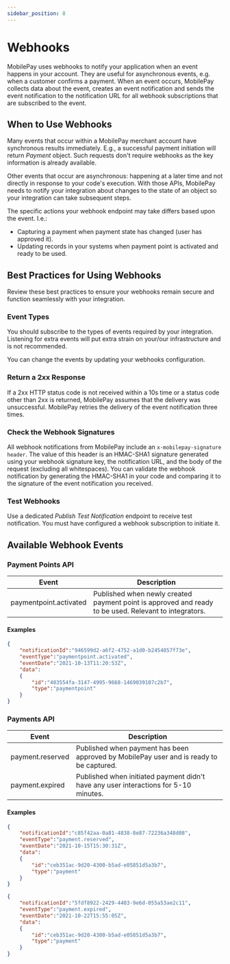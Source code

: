 ```yaml
---
sidebar_position: 8
---
```


# Webhooks

MobilePay uses webhooks to notify your application when an event happens in your account. They are useful for asynchronous events, e.g. when a customer confirms a payment. When an event occurs, MobilePay collects data about the event, creates an event notification and sends the event notification to the notification URL for all webhook subscriptions that are subscribed to the event.

## When to Use Webhooks

Many events that occur within a MobilePay merchant account have synchronous results immediately. E.g., a successful payment initiation will return _Payment_ object. Such requests don't require webhooks as the key information is already available.

Other events that occur are asynchronous: happening at a later time and not directly in response to your code's execution. With those APIs, MobilePay needs to notify your integration about changes to the state of an object so your integration can take subsequent steps.

The specific actions your webhook endpoint may take differs based upon the event. I.e.:

- Capturing a payment when payment state has changed (user has approved it).
- Updating records in your systems when payment point is activated and ready to be used.

## Best Practices for Using Webhooks

Review these best practices to ensure your webhooks remain secure and function seamlessly with your integration.

### Event Types

You should subscribe to the types of events required by your integration. Listening for extra events will put extra strain on your/our infrastructure and is not recommended.

You can change the events by updating your webhooks configuration.

### Return a 2xx Response

If a 2xx HTTP status code is not received within a 10s time or a status code other than 2xx is returned, MobilePay assumes that the delivery was unsuccessful. MobilePay retries the delivery of the event notification three times.

### Check the Webhook Signatures

All webhook notifications from MobilePay include an `x-mobilepay-signature header`. The value of this header is an HMAC-SHA1 signature generated using your webhook signature key, the notification URL, and the body of the request (excluding all whitespaces). You can validate the webhook notification by generating the HMAC-SHA1 in your code and comparing it to the signature of the event notification you received.

### Test Webhooks

Use a dedicated _Publish Test Notification_ endpoint to receive test notification. You must have configured a webhook subscription to initiate it.

## Available Webhook Events

### Payment Points API

| Event                  | Description                                                                                           |
| ---------------------  | ----------------------------------------------------------------------------------------------------- |
| paymentpoint.activated | Published when newly created payment point is approved and ready to be used. Relevant to integrators. |

#### Examples 

```json title="paymentpoint.activated request"
{
    "notificationId":"946599d2-a6f2-4752-a1d0-b2454057f73e",
    "eventType":"paymentpoint.activated",
    "eventDate":"2021-10-13T11:20:53Z",
    "data":
    {
        "id":"403554fa-3147-4995-9668-1469039107c2b7",
        "type":"paymentpoint"
    }
}
```

### Payments API

| Event            | Description                                                                             |
| ---------------- | --------------------------------------------------------------------------------------- |
| payment.reserved | Published when payment has been approved by MobilePay user and is ready to be captured. |
| payment.expired  | Published when initiated payment didn't have any user interactions for 5-10 minutes.    |

#### Examples

```json title="payment.reserved request"
{
    "notificationId":"c85f42aa-0a81-4838-8e87-72236a348d08",
    "eventType":"payment.reserved",
    "eventDate":"2021-10-15T15:30:31Z",
    "data":
    {
        "id":"ceb351ac-9d20-4300-b5ad-e05851d5a3b7",
        "type":"payment"
    }
}
```

```json title="payment.expired request"
{
    "notificationId":"5fdf8922-2429-4403-9e6d-055a53ae2c11",
    "eventType":"payment.expired",
    "eventDate":"2021-10-22T15:55:05Z",
    "data":
    {
        "id":"ceb351ac-9d20-4300-b5ad-e05851d5a3b7",
        "type":"payment"
    }
}
```
